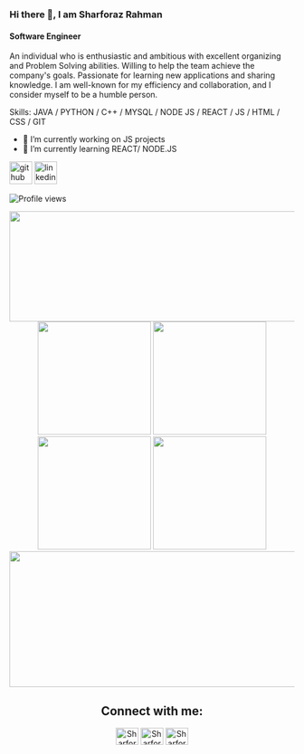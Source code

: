 ### Hi there 👋, I am Sharforaz Rahman
#### Software Engineer
An individual who is enthusiastic and ambitious with excellent organizing and Problem Solving abilities. Willing to help the team achieve the company's goals. Passionate for learning new applications and sharing knowledge. I am well-known for my efficiency and
collaboration, and I consider myself to be a humble person.

Skills: JAVA / PYTHON / C++ / MYSQL / NODE JS / REACT / JS / HTML / CSS / GIT

- 🔭 I’m currently working on JS projects 
- 🌱 I’m currently learning REACT/ NODE.JS 


[<img src='https://cdn.jsdelivr.net/npm/simple-icons@3.0.1/icons/github.svg' alt='github' height='40'>](https://github.com/SharforazRahman)  [<img src='https://cdn.jsdelivr.net/npm/simple-icons@3.0.1/icons/linkedin.svg' alt='linkedin' height='40'>](https://www.linkedin.com/in/SharforazRahman/)  


![Profile views](https://gpvc.arturio.dev/SharforazRahman)  

<div align="center">
  
<img height="195" width="1000" src="http://github-profile-summary-cards.vercel.app/api/cards/profile-details?username=Sharforaz Rahman&theme=solarized_dark" />
<img height="200" src="http://github-profile-summary-cards.vercel.app/api/cards/repos-per-language?username=SharforazRahman&theme=solarized_dark" />
<img height="200" src="http://github-profile-summary-cards.vercel.app/api/cards/most-commit-language?username=SharforazRahman&theme=solarized_dark" />
<img height="200" src="http://github-profile-summary-cards.vercel.app/api/cards/stats?username=SharforazRahman&theme=solarized_dark" />
<img height="200" src="http://github-profile-summary-cards.vercel.app/api/cards/productive-time?username=SharforazRahman&theme=solarized_dark&utcOffset=8" />
<img height="240" width="1000" src="https://github-readme-activity-graph.cyclic.app/graph?username=SharforazRahman&bg_color=073642&color=2487cc&line=859900&point=ffc83d&area=true&hide_border=true" />
  
</div>

<h2 align="center">Connect with me:</h2>
<div align="center">
<a href="https://www.linkedin.com/in/sharforaz-rahman/" target="blank"><img align="center" src="https://raw.githubusercontent.com/rahuldkjain/github-profile-readme-generator/master/src/images/icons/Social/linked-in-alt.svg" alt="Sharforaz Rahman" height="30" width="40" /></a>
<a href="https://leetcode.com/sharforaz_rahman/" target="blank"><img align="center" src="https://raw.githubusercontent.com/rahuldkjain/github-profile-readme-generator/master/src/images/icons/Social/leetcode-in-alt.svg" alt="Sharforaz Rahman" height="30" width="40" /></a>
<a href="https://codeforces.com/profile/srs600814" target="blank"><img align="center" src="https://raw.githubusercontent.com/rahuldkjain/github-profile-readme-generator/master/src/images/icons/Social/codeforces.svg" alt="Sharforaz Rahman" height="30" width="40" /></a>
</div>
